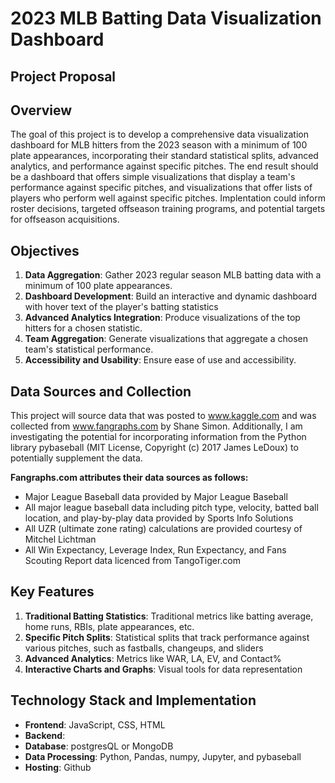# 2023 MLB Batting Data Visualization Dashboard
## Project Proposal

## Overview
The goal of this project is to develop a comprehensive data visualization dashboard for MLB hitters from the 2023 season with a minimum of 100 plate appearances, incorporating their standard statistical splits, advanced analytics, and performance against specific pitches. The end result should be a dashboard that offers simple visualizations that display a team's performance against specific pitches, and visualizations that offer lists of players who perform well against specific pitches. Implentation could inform roster decisions, targeted offseason training programs, and potential targets for offseason acquisitions.

## Objectives
1. **Data Aggregation**: Gather 2023 regular season MLB batting data with a minimum of 100 plate appearances.
2. **Dashboard Development**: Build an interactive and dynamic dashboard with hover text of the player's batting statistics
3. **Advanced Analytics Integration**: Produce visualizations of the top hitters for a chosen statistic.
4. **Team Aggregation**: Generate visualizations that aggregate a chosen team's statistical performance.
5. **Accessibility and Usability**: Ensure ease of use and accessibility.

## Data Sources and Collection
This project will source data that was posted to www.kaggle.com and was collected from www.fangraphs.com by Shane Simon. Additionally, I am investigating the potential for incorporating information from the Python library pybaseball (MIT License, Copyright (c) 2017 James LeDoux) to potentially supplement the data.

**Fangraphs.com attributes their data sources as follows:**
- Major League Baseball data provided by Major League Baseball
- All major league baseball data including pitch type, velocity, batted ball location, and play-by-play data provided by Sports Info Solutions
- All UZR (ultimate zone rating) calculations are provided courtesy of Mitchel Lichtman
- All Win Expectancy, Leverage Index, Run Expectancy, and Fans Scouting Report data licenced from TangoTiger.com

## Key Features
1. **Traditional Batting Statistics**: Traditional metrics like batting average, home runs, RBIs, plate appearances, etc.
2. **Specific Pitch Splits**: Statistical splits that track performance against various pitches, such as fastballs, changeups, and sliders
3. **Advanced Analytics**: Metrics like WAR, LA, EV, and Contact%
4. **Interactive Charts and Graphs**: Visual tools for data representation

## Technology Stack and Implementation
- **Frontend**: JavaScript, CSS, HTML
- **Backend**:
- **Database**: postgresQL or MongoDB
- **Data Processing**: Python, Pandas, numpy, Jupyter, and pybaseball
- **Hosting**: Github


